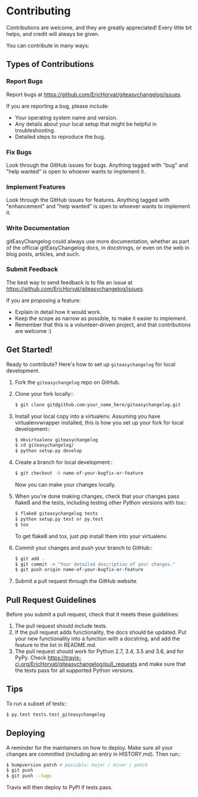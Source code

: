 Contributing
============

Contributions are welcome, and they are greatly appreciated! Every little bit
helps, and credit will always be given.

You can contribute in many ways:

Types of Contributions
----------------------

### Report Bugs

Report bugs at https://github.com/EricHorvat/giteasychangelog/issues.

If you are reporting a bug, please include:

* Your operating system name and version.
* Any details about your local setup that might be helpful in troubleshooting.
* Detailed steps to reproduce the bug.

### Fix Bugs

Look through the GitHub issues for bugs. Anything tagged with "bug" and "help
wanted" is open to whoever wants to implement it.

### Implement Features

Look through the GitHub issues for features. Anything tagged with "enhancement"
and "help wanted" is open to whoever wants to implement it.

### Write Documentation

gitEasyChangelog could always use more documentation, whether as part of the
official gitEasyChangelog docs, in docstrings, or even on the web in blog posts,
articles, and such.

### Submit Feedback

The best way to send feedback is to file an issue at https://github.com/EricHorvat/giteasychangelog/issues.

If you are proposing a feature:

* Explain in detail how it would work.
* Keep the scope as narrow as possible, to make it easier to implement.
* Remember that this is a volunteer-driven project, and that contributions
  are welcome :)

Get Started!
------------

Ready to contribute? Here's how to set up `giteasychangelog` for local development.

1. Fork the `giteasychangelog` repo on GitHub.
2. Clone your fork locally::

    ```sh 
    $ git clone git@github.com:your_name_here/giteasychangelog.git
    ```

3. Install your local copy into a virtualenv. Assuming you have virtualenvwrapper installed, this is how you set up your fork for local development::

    ```sh 
    $ mkvirtualenv giteasychangelog
    $ cd giteasychangelog/
    $ python setup.py develop
    ```
4. Create a branch for local development::

    ```sh
    $ git checkout -b name-of-your-bugfix-or-feature
    ```

   Now you can make your changes locally.

5. When you're done making changes, check that your changes pass flake8 and the
   tests, including testing other Python versions with tox::

    ```sh
    $ flake8 giteasychangelog tests
    $ python setup.py test or py.test
    $ tox
    ```

   To get flake8 and tox, just pip install them into your virtualenv.

6. Commit your changes and push your branch to GitHub::

    ```sh
    $ git add .
    $ git commit -m "Your detailed description of your changes."
    $ git push origin name-of-your-bugfix-or-feature
    ```

7. Submit a pull request through the GitHub website.

Pull Request Guidelines
-----------------------

Before you submit a pull request, check that it meets these guidelines:

1. The pull request should include tests.
2. If the pull request adds functionality, the docs should be updated. Put
   your new functionality into a function with a docstring, and add the
   feature to the list in README.md.
3. The pull request should work for Python 2.7, 3.4, 3.5 and 3.6, and for PyPy. Check
   https://travis-ci.org/EricHorvat/giteasychangelog/pull_requests
   and make sure that the tests pass for all supported Python versions.

Tips
----

To run a subset of tests::

```sh
$ py.test tests.test_giteasychangelog
```

Deploying
---------

A reminder for the maintainers on how to deploy.
Make sure all your changes are committed (including an entry in HISTORY.md).
Then run::

```sh
$ bumpversion patch # possible: major / minor / patch
$ git push
$ git push --tags
```

Travis will then deploy to PyPI if tests pass.
